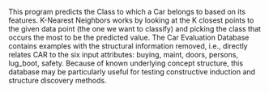 
This program predicts the Class to which a Car belongs to based on its features. 
K-Nearest Neighbors works by looking at the K closest points to the given data point (the one we want to classify) and picking the class that occurs the most to be the predicted value.
The Car Evaluation Database contains examples with the structural information removed, i.e., directly relates CAR to the six input attributes: buying, maint, doors, persons, lug_boot, safety. Because of known underlying concept structure, this database may be particularly useful for testing constructive induction and structure discovery methods.
